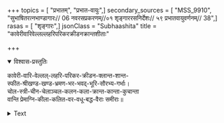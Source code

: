 +++
topics = [ "प्रभातम्", "प्रभात-वायुः",]
secondary_sources = [ "MSS_9910", "सुभाषितरत्नभाण्डागारः// 06 नवरसप्रकरणम्//०१ शृङ्गाररसनिर्देशः// ५९ प्रभातवायुवर्णनम्// 38",]
rasas = [ "शृङ्गारः",]
jsonClass = "Subhaashita"
title = "कावेरीवारिवेल्लल्लहरिपरिकरक्रीडनक्रान्तशीताः"

+++

<details open><summary>विश्वास-प्रस्तुतिः</summary>

कावेरी-वारि-वेल्लल्-लहरि-परिकर-क्रीडन-क्लान्त-शान्त-  
स्फीत-श्रीखण्ड-खण्ड-भ्रमण-भर-भवद्-भूरि-सौरभ्य-गर्भाः।  
चोल-स्त्री-चीन-चेलाञ्चल-कलन-कला-क्रान्त-कान्ता-कुचान्ता  
वान्ति प्रेमाग्नि-कीला-कलित-वर-वधू-बद्ध-वैराः समीराः॥
</details>



<details><summary>Text</summary>

कावेरीवारिवेल्लल्लहरिपरिकरक्रीडनक्रान्तशीताः स्फीतश्रीखण्डषण्डभ्रमणभरभवद्भूरिसौरभ्यगर्भाः।  
चोलस्त्रीलोलचेलाञ्चलचलनकलाक्रान्तकान्तास्तनान्ता वान्ति प्रेयोवियोगातुरतररमणीवैरिणोऽमी समीराः॥
__________________
कावेरीवारिवेल्लल्लहरिपरिकरक्रीडनक्लान्तशान्तस्फीतश्रीखण्डखण्डभ्रमणभरभवद्भूरिसौरभ्यगर्भाः।  
चोलस्त्रीचीनचेलाञ्चलकलनकलाक्रान्तकान्ताकुचान्ता वान्ति प्रेमाग्निकीलाकलितवरवधूबद्धवैराः समीराः॥
</details>

